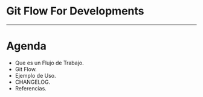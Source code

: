 # Git Flow For Developments

------------------------------------------------------

# Agenda

- Que es un Flujo de Trabajo.
- Git Flow.
- Ejemplo de Uso.
- CHANGELOG.
- Referencias.
